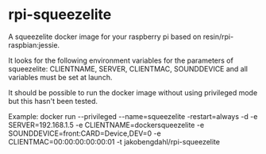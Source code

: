 # rpi-squeezelite
A squeezelite docker image for your raspberry pi based on resin/rpi-raspbian:jessie.

It looks for the following environment variables for the parameters of squeezelite: CLIENTNAME, SERVER, CLIENTMAC, SOUNDDEVICE and all variables must be set at launch.

It should be possible to run the docker image without using privileged mode but this hasn't been tested.

Example: docker run --privileged --name=squeezelite -restart=always -d -e SERVER=192.168.1.5 -e CLIENTNAME=dockersqueezelite -e SOUNDDEVICE=front:CARD=Device,DEV=0 -e CLIENTMAC=00:00:00:00:00:01 -t jakobengdahl/rpi-squeezelite
 
